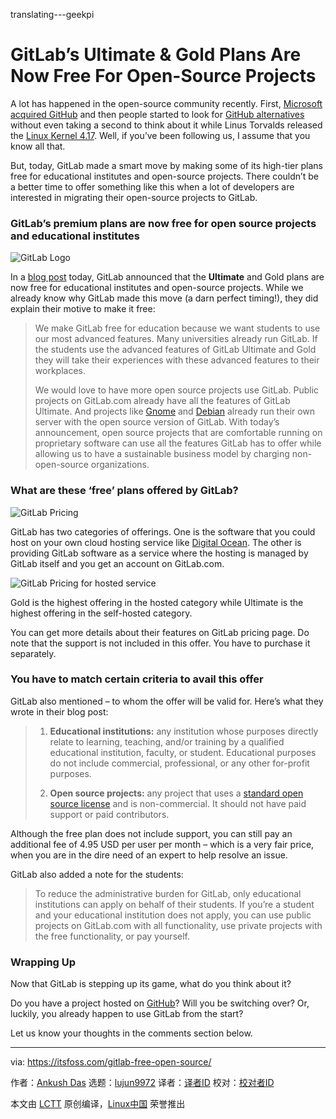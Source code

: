 translating---geekpi

GitLab’s Ultimate & Gold Plans Are Now Free For Open-Source Projects
======
A lot has happened in the open-source community recently. First, [Microsoft acquired GitHub][1] and then people started to look for [GitHub alternatives][2] without even taking a second to think about it while Linus Torvalds released the [Linux Kernel 4.17][3]. Well, if you’ve been following us, I assume that you know all that.

But, today, GitLab made a smart move by making some of its high-tier plans free for educational institutes and open-source projects. There couldn’t be a better time to offer something like this when a lot of developers are interested in migrating their open-source projects to GitLab.

### GitLab’s premium plans are now free for open source projects and educational institutes

![GitLab Logo][4]

In a [blog post][5] today, GitLab announced that the **Ultimate** and Gold plans are now free for educational institutes and open-source projects. While we already know why GitLab made this move (a darn perfect timing!), they did explain their motive to make it free:

> We make GitLab free for education because we want students to use our most advanced features. Many universities already run GitLab. If the students use the advanced features of GitLab Ultimate and Gold they will take their experiences with these advanced features to their workplaces.
>
> We would love to have more open source projects use GitLab. Public projects on GitLab.com already have all the features of GitLab Ultimate. And projects like [Gnome][6] and [Debian][7] already run their own server with the open source version of GitLab. With today’s announcement, open source projects that are comfortable running on proprietary software can use all the features GitLab has to offer while allowing us to have a sustainable business model by charging non-open-source organizations.

### What are these ‘free’ plans offered by GitLab?

![GitLab Pricing][8]

GitLab has two categories of offerings. One is the software that you could host on your own cloud hosting service like [Digital Ocean][9]. The other is providing GitLab software as a service where the hosting is managed by GitLab itself and you get an account on GitLab.com.

![GitLab Pricing for hosted service][10]

Gold is the highest offering in the hosted category while Ultimate is the highest offering in the self-hosted category.

You can get more details about their features on GitLab pricing page. Do note that the support is not included in this offer. You have to purchase it separately.

### You have to match certain criteria to avail this offer

GitLab also mentioned – to whom the offer will be valid for. Here’s what they wrote in their blog post:

>   1. **Educational institutions:** any institution whose purposes directly relate to learning, teaching, and/or training by a qualified educational institution, faculty, or student. Educational purposes do not include commercial, professional, or any other for-profit purposes.
>
>   2. **Open source projects:** any project that uses a [standard open source license][11] and is non-commercial. It should not have paid support or paid contributors.
>
>


Although the free plan does not include support, you can still pay an additional fee of 4.95 USD per user per month – which is a very fair price, when you are in the dire need of an expert to help resolve an issue.

GitLab also added a note for the students:

> To reduce the administrative burden for GitLab, only educational institutions can apply on behalf of their students. If you’re a student and your educational institution does not apply, you can use public projects on GitLab.com with all functionality, use private projects with the free functionality, or pay yourself.

### Wrapping Up

Now that GitLab is stepping up its game, what do you think about it?

Do you have a project hosted on [GitHub][12]? Will you be switching over? Or, luckily, you already happen to use GitLab from the start?

Let us know your thoughts in the comments section below.

--------------------------------------------------------------------------------

via: https://itsfoss.com/gitlab-free-open-source/

作者：[Ankush Das][a]
选题：[lujun9972](https://github.com/lujun9972)
译者：[译者ID](https://github.com/译者ID)
校对：[校对者ID](https://github.com/校对者ID)

本文由 [LCTT](https://github.com/LCTT/TranslateProject) 原创编译，[Linux中国](https://linux.cn/) 荣誉推出

[a]:https://itsfoss.com/author/ankush/
[1]:https://itsfoss.com/microsoft-github/
[2]:https://itsfoss.com/github-alternatives/
[3]:https://itsfoss.com/linux-kernel-4-17/
[4]:https://4bds6hergc-flywheel.netdna-ssl.com/wp-content/uploads/2018/06/GitLab-logo-800x450.png
[5]:https://about.gitlab.com/2018/06/05/gitlab-ultimate-and-gold-free-for-education-and-open-source/
[6]:https://www.gnome.org/news/2018/05/gnome-moves-to-gitlab-2/
[7]:https://salsa.debian.org/public
[8]:https://4bds6hergc-flywheel.netdna-ssl.com/wp-content/uploads/2018/06/gitlab-pricing.jpeg
[9]:https://m.do.co/c/d58840562553
[10]:https://4bds6hergc-flywheel.netdna-ssl.com/wp-content/uploads/2018/06/gitlab-hosted-service-800x273.jpeg
[11]:https://itsfoss.com/open-source-licenses-explained/
[12]:https://github.com/
